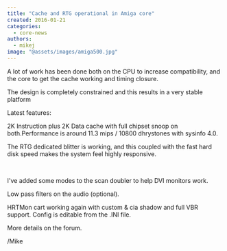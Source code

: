 ```yaml
---
title: "Cache and RTG operational in Amiga core"
created: 2016-01-21
categories: 
  - core-news
authors: 
  - mikej
image: "@assets/images/amiga500.jpg"
---
```


A lot of work has been done both on the CPU to increase compatibility, and the core to get the cache working and timing closure.

The design is completely constrained and this results in a very stable platform

Latest features:

2K Instruction plus 2K Data cache with full chipset snoop on both.Performance is around 11.3 mips / 10800 dhrystones with sysinfo 4.0.

The RTG dedicated blitter is working, and this coupled with the fast hard disk speed makes the system feel highly responsive.

 

I've added some modes to the scan doubler to help DVI monitors work.

Low pass filters on the audio (optional).

HRTMon cart working again with custom & cia shadow and full VBR support. Config is editable from the .INI file.

More details on the forum.

/Mike
